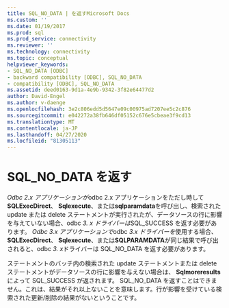 ```yaml
---
title: SQL_NO_DATA | を返すMicrosoft Docs
ms.custom: ''
ms.date: 01/19/2017
ms.prod: sql
ms.prod_service: connectivity
ms.reviewer: ''
ms.technology: connectivity
ms.topic: conceptual
helpviewer_keywords:
- SQL_NO_DATA [ODBC]
- backward compatibility [ODBC], SQL_NO_DATA
- compatibility [ODBC], SQL_NO_DATA
ms.assetid: deed0163-9d1a-4e9b-9342-3f82e64477d2
author: David-Engel
ms.author: v-daenge
ms.openlocfilehash: 3e2c806edd5d5647e09c00975ad7207ee5c2c876
ms.sourcegitcommit: e042272a38fb646df05152c676e5cbeae3f9cd13
ms.translationtype: MT
ms.contentlocale: ja-JP
ms.lasthandoff: 04/27/2020
ms.locfileid: "81305113"
---
```

# <a name="returning-sql_no_data"></a>SQL_NO_DATA を返す
*Odbc 2.x アプリケーションが*odbc 2.x アプリケーションをただし時して**SQLExecDirect**、 **Sqlexecute**、または**sqlparamdata**を呼び出し、検索された update または delete ステートメントが実行されたが、データソースの行に影響を与えていない場合、odbc *3. x* *ドライバーは*SQL_SUCCESS を返す必要があります。 *Odbc 3.x アプリケーションで*odbc *3.x ドライバーを*使用する場合、 **SQLExecDirect**、 **Sqlexecute**、または**SQLPARAMDATA**が同じ結果で呼び出されると、odbc *3. x*ドライバーは SQL_NO_DATA を返す必要があります。  
  
 ステートメントのバッチ内の検索された update ステートメントまたは delete ステートメントがデータソースの行に影響を与えない場合は、 **Sqlmoreresults**によって SQL_SUCCESS が返されます。 SQL_NO_DATA を返すことはできません。これは、結果がそれ以上ないことを意味します。行が影響を受けている検索された更新/削除の結果がないということです。
